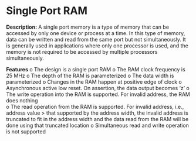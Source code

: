 # Single Port RAM

**Description:**
A single port memory is a type of memory that can be accessed by only one device or process at a time. In this type of memory, data can be written and read from the same port but not simultaneously. It is generally used in applications where only one processor is used, and the memory is not required to be accessed by multiple processors simultaneously.

**Features**
o	The design is a single port RAM 
o	The RAM clock frequency is 25 MHz
o	The depth of the RAM is parameterized 
o	The data width is parameterized 
o	Changes in the RAM happen at positive edge of clock 
o	Asynchronous active low reset. On assertion, the data output becomes ‘z’ 
o	The write operation into the RAM is supported. For invalid address, the RAM does nothing  
o	The read operation from the RAM is supported. For invalid address, i.e., address value > that supported by the address width, the invalid address is truncated to fit in the address width and the data read from the RAM will be done using that truncated location
o Simultaneous read and write operation is not supported		
